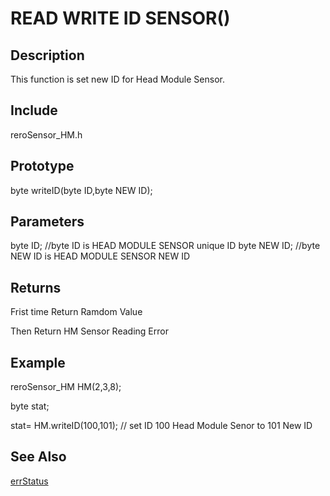 # READ WRITE ID SENSOR() #

## Description ##
This function is set new ID for Head Module Sensor.

## Include ##
reroSensor_HM.h

## Prototype ##
byte writeID(byte ID,byte NEW ID);

## Parameters ##
byte ID; //byte ID is HEAD MODULE SENSOR unique ID
byte NEW ID; //byte NEW ID is HEAD MODULE SENSOR NEW ID

## Returns ##
Frist time Return Ramdom Value

Then Return HM Sensor Reading Error

## Example ##
reroSensor_HM HM(2,3,8);

byte stat;

stat= HM.writeID(100,101); // set ID 100 Head Module Senor to 101 New ID
## See Also ##


[errStatus](https://github.com/zhengkai1996/Cytron-Head-Module/blob/wiki/errStatus.md)
